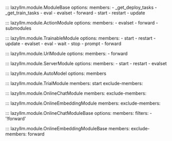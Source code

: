 
::: lazyllm.module.ModuleBase
    options:
      members:
      - _get_deploy_tasks
      - _get_train_tasks
      - eval
      - evalset
      - forward
      - start
      - restart
      - update
        
::: lazyllm.module.ActionModule
    options:
      members:
      - evalset
      - forward
      - submodules

::: lazyllm.module.TrainableModule
    options:
      members:
      - start
      - restart
      - update
      - evalset
      - eval
      - wait
      - stop
      - prompt
      - forward

::: lazyllm.module.UrlModule
    options:
      members:
      - forward

::: lazyllm.module.ServerModule
    options:
      members:
      - start
      - restart
      - evalset

::: lazyllm.module.AutoModel
    options:
      members

::: lazyllm.module.TrialModule
    members: start
    exclude-members:

::: lazyllm.module.OnlineChatModule
    members:
    exclude-members:

::: lazyllm.module.OnlineEmbeddingModule
    members:
    exclude-members:

::: lazyllm.module.OnlineChatModuleBase
    options:
      members:
      filters:
      - '!forward'

::: lazyllm.module.OnlineEmbeddingModuleBase
    members:
    exclude-members: forward
